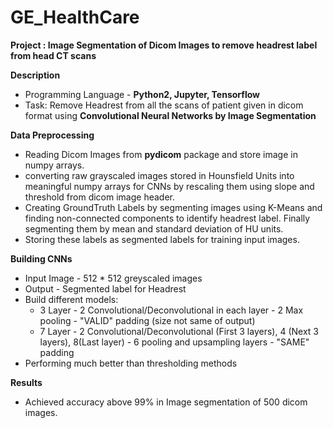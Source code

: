 # GE_HealthCare
**Project : Image Segmentation of Dicom Images to remove headrest label from head CT scans**

**Description**
 - Programming Language - **Python2, Jupyter, Tensorflow**
 - Task: Remove Headrest from all the scans of patient given in dicom format using **Convolutional Neural Networks by Image Segmentation**
 
**Data Preprocessing**
 - Reading Dicom Images from **pydicom** package and store image in numpy arrays.
 - converting raw grayscaled images stored in Hounsfield Units into meaningful numpy arrays for CNNs by rescaling them using slope and threshold from dicom image header.
 - Creating GroundTruth Labels by segmenting images using K-Means and finding non-connected components to identify headrest label. Finally segmenting them by mean and standard deviation of HU units.
 - Storing these labels as segmented labels for training input images.
 
**Building CNNs**
 - Input Image - 512 * 512 greyscaled images
 - Output - Segmented label for Headrest 
 - Build different models:
   - 3 Layer - 2 Convolutional/Deconvolutional in each layer - 2 Max pooling - "VALID" padding (size not same of output)
   - 7 Layer - 2 Convolutional/Deconvolutional (First 3 layers), 4 (Next 3 layers), 8(Last layer) - 6 pooling and upsampling layers - "SAME" padding
 - Performing much better than thresholding methods
 
**Results**
 - Achieved accuracy above 99% in Image segmentation of 500 dicom images.
   
